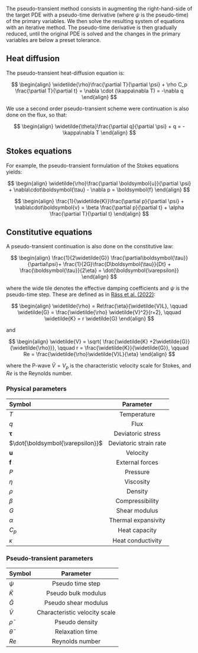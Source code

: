The pseudo-transient method consists in augmenting the right-hand-side of the target PDE with a pseudo-time derivative (where $\psi$ is the pseudo-time) of the primary variables. We then solve the resulting system of equations with an iterative method. The pseudo-time derivative is then gradually reduced, until the original PDE is solved and the changes in the primary variables are below a preset tolerance.

## Heat diffusion
The pseudo-transient heat-diffusion equation is:

$$
\begin{align}
\widetilde{\rho}\frac{\partial T}{\partial \psi} + \rho C_p \frac{\partial T}{\partial t} = \nabla \cdot (\kappa\nabla T) = -\nabla q
\end{align}
$$

We use a second order pseudo-transient scheme were continuation is also done on the flux, so that:

$$
\begin{align}
\widetilde{\theta}\frac{\partial q}{\partial \psi} + q  = -\kappa\nabla T
\end{align}
$$

## Stokes equations

For example, the pseudo-transient formulation of the Stokes equations yields:

$$
\begin{align}
\widetilde{\rho}\frac{\partial \boldsymbol{u}}{\partial \psi} + \nabla\cdot\boldsymbol{\tau} - \nabla p = \boldsymbol{f}
\end{align}
$$

$$
\begin{align}
\frac{1}{\widetilde{K}}\frac{\partial p}{\partial \psi} + \nabla\cdot\boldsymbol{v} = \beta \frac{\partial p}{\partial t} + \alpha \frac{\partial T}{\partial t}
\end{align}
$$

## Constitutive equations
A pseudo-transient continuation is also done on the constitutive law:

$$
\begin{align}
\frac{1}{2\widetilde{G}} \frac{\partial\boldsymbol{\tau}}{\partial\psi}+ \frac{1}{2G}\frac{D\boldsymbol{\tau}}{Dt} + \frac{\boldsymbol{\tau}}{2\eta} = \dot{\boldsymbol{\varepsilon}}
\end{align}
$$

where the wide tile denotes the effective damping coefficients and $\psi$ is the pseudo-time step. These are defined as in [Räss et al. (2022)](https://gmd.copernicus.org/articles/15/5757/2022/):

$$
\begin{align}
\widetilde{\rho} = Re\frac{\eta}{\widetilde{V}L}, \qquad \widetilde{G} = \frac{\widetilde{\rho} \widetilde{V}^2}{r+2}, \qquad \widetilde{K} = r \widetilde{G}
\end{align}
$$

and

$$
\begin{align}
\widetilde{V} = \sqrt{ \frac{\widetilde{K} +2\widetilde{G}}{\widetilde{\rho}}}, \qquad r = \frac{\widetilde{K}}{\widetilde{G}}, \qquad Re = \frac{\widetilde{\rho}\widetilde{V}L}{\eta}
\end{align}
$$

where the P-wave $\widetilde{V}=V_p$ is the characteristic velocity scale for Stokes, and $Re$ is the Reynolds number.

### Physical parameters

| Symbol                           | Parameter              |
| :------------------------------- | :--------------------: |
| $T$                              | Temperature            |
| $q$                              | Flux                   |
| $\boldsymbol{\tau}$              | Deviatoric stress      |
| $\dot{\boldsymbol{\varepsilon}}$ | Deviatoric strain rate |
| $\boldsymbol{u}$                 | Velocity               |
| $\boldsymbol{f}$                 | External forces        |
| $P$                              | Pressure               |
| $\eta$                           | Viscosity              |
| $\rho$                           | Density                |
| $\beta$                          | Compressibility        |
| $G$                              | Shear modulus          |
| $\alpha$                         | Thermal expansivity    |
| $C_p$                            | Heat capacity          |
| $\kappa$                         | Heat conductivity      |

### Pseudo-transient parameters

| Symbol               | Parameter                     |
| :------------------- | :---------------------------: |
| $\psi$               | Pseudo time step              |
| $\widetilde{K}$      | Pseudo bulk modulus           |
| $\widetilde{G}$      | Pseudo shear modulus          |
| $\widetilde{V}$      | Characteristic velocity scale |
| $\widetilde{\rho}$   | Pseudo density                |
| $\widetilde{\theta}$ | Relaxation time               |
| $Re$                 | Reynolds number               |
